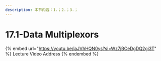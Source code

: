 ```yaml
---
description: 本节内容：1.；2.；3.；
---
```


# 17.1-Data Multiplexors

{% embed url="https://youtu.be/iaJVhHQN0ys?si=Wz7jBCeDgDQ2gi3T" %}
Lecture Video Address
{% endembed %}
